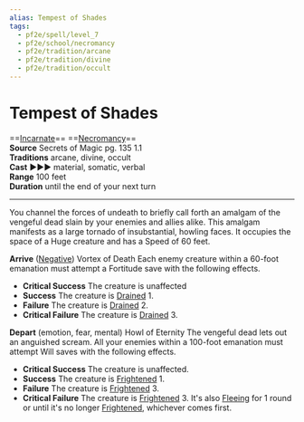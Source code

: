 ```yaml
---
alias: Tempest of Shades
tags:
  - pf2e/spell/level_7
  - pf2e/school/necromancy
  - pf2e/tradition/arcane
  - pf2e/tradition/divine
  - pf2e/tradition/occult
---
```


# Tempest of Shades

==[Incarnate](../../../Traits/Incarnate.md)== ==[Necromancy](../../../Traits/Necromancy.md)==  
__Source__ Secrets of Magic pg. 135 1.1  
**Traditions** arcane, divine, occult  
**Cast** ►►► material, somatic, verbal  
**Range** 100 feet  
**Duration** until the end of your next turn

---

You channel the forces of undeath to briefly call forth an amalgam of the vengeful dead slain by your enemies and allies alike. This amalgam manifests as a large tornado of insubstantial, howling faces. It occupies the space of a Huge creature and has a Speed of 60 feet.

**Arrive** ([Negative](../../../Traits/Negative.md)) Vortex of Death Each enemy creature within a 60-foot emanation must attempt a Fortitude save with the following effects.

- **Critical Success** The creature is unaffected
- **Success** The creature is [Drained](../../../Conditions/Drained.md) 1.
- **Failure** The creature is [Drained](../../../Conditions/Drained.md) 2.
- **Critical Failure** The creature is [Drained](../../../Conditions/Drained.md) 3.

**Depart** (emotion, fear, mental) Howl of Eternity The vengeful dead lets out an anguished scream. All your enemies within a 100-foot emanation must attempt Will saves with the following effects.

- **Critical Success** The creature is unaffected.
- **Success** The creature is [Frightened](../../../Conditions/Frightened.md) 1.
- **Failure** The creature is [Frightened](../../../Conditions/Frightened.md) 3.
- **Critical Failure** The creature is [Frightened](../../../Conditions/Frightened.md) 3. It's also [Fleeing](../../../Conditions/Fleeing.md) for 1 round or until it's no longer [Frightened](../../../Conditions/Frightened.md), whichever comes first.
